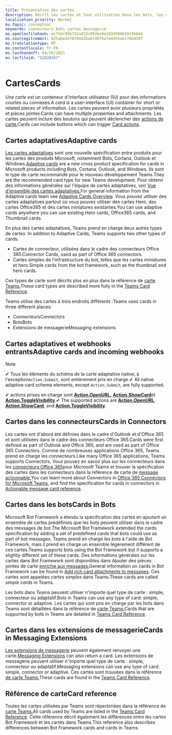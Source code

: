 ```yaml
---
title: Présentation des cartes
description: Décrit les cartes et leur utilisation dans les bots, les connecteurs et les extensions de messagerie
localization_priority: Normal
ms.topic: conceptual
keywords: connecteurs bots cartes messagerie
ms.openlocfilehash: acf5dc95b742a433c092be9e293d589b5919bb4d
ms.sourcegitcommit: 825abed2f8784d2bab7407ba7a4455ae17bbd28f
ms.translationtype: MT
ms.contentlocale: fr-FR
ms.lasthandoff: 04/26/2021
ms.locfileid: "52020267"
---
```

# <a name="cards"></a><span data-ttu-id="ea4c1-104">Cartes</span><span class="sxs-lookup"><span data-stu-id="ea4c1-104">Cards</span></span>

<span data-ttu-id="ea4c1-105">Une *carte est* un conteneur d'interface utilisateur (IU) pour des informations courtes ou connexes.</span><span class="sxs-lookup"><span data-stu-id="ea4c1-105">A *card* is a user-interface (UI) container for short or related pieces of information.</span></span> <span data-ttu-id="ea4c1-106">Les cartes peuvent avoir plusieurs propriétés et pièces jointes.</span><span class="sxs-lookup"><span data-stu-id="ea4c1-106">Cards can have multiple properties and attachments.</span></span> <span data-ttu-id="ea4c1-107">Les cartes peuvent inclure des boutons qui peuvent déclencher des [actions de carte.](~/task-modules-and-cards/cards/cards-actions.md)</span><span class="sxs-lookup"><span data-stu-id="ea4c1-107">Cards can include buttons which can trigger [Card actions](~/task-modules-and-cards/cards/cards-actions.md).</span></span>

## <a name="adaptive-cards"></a><span data-ttu-id="ea4c1-108">Cartes adaptatives</span><span class="sxs-lookup"><span data-stu-id="ea4c1-108">Adaptive cards</span></span>

<span data-ttu-id="ea4c1-109">[Les cartes adaptatives](~/task-modules-and-cards/cards/cards-reference.md#adaptive-card) sont une nouvelle spécification entre produits pour les cartes des produits Microsoft, notamment Bots, Cortana, Outlook et Windows.</span><span class="sxs-lookup"><span data-stu-id="ea4c1-109">[Adaptive cards](~/task-modules-and-cards/cards/cards-reference.md#adaptive-card) are a new cross product specification for cards in Microsoft products including Bots, Cortana, Outlook, and Windows.</span></span> <span data-ttu-id="ea4c1-110">Ils sont le type de carte recommandé pour le nouveau développement Teams.</span><span class="sxs-lookup"><span data-stu-id="ea4c1-110">They are the recommended card type for new Teams development.</span></span> <span data-ttu-id="ea4c1-111">Pour obtenir des informations générales sur l'équipe de cartes adaptatives, voir [Vue d'ensemble des cartes adaptatives.](/adaptive-cards)</span><span class="sxs-lookup"><span data-stu-id="ea4c1-111">For general information from the Adaptive cards team see [Adaptive Cards Overview](/adaptive-cards).</span></span> <span data-ttu-id="ea4c1-112">Vous pouvez utiliser des cartes adaptatives partout où vous pouvez utiliser des cartes Hero, des cartes Office365 et des cartes miniatures existantes.</span><span class="sxs-lookup"><span data-stu-id="ea4c1-112">You can use adaptive cards anywhere you can use existing Hero cards, Office365 cards, and Thumbnail cards.</span></span>

<span data-ttu-id="ea4c1-113">En plus des cartes adaptatives, Teams prend en charge deux autres types de cartes :</span><span class="sxs-lookup"><span data-stu-id="ea4c1-113">In addition to Adaptive Cards, Teams supports two other types of cards:</span></span>

* <span data-ttu-id="ea4c1-114">Cartes de connecteur, utilisées dans le cadre des connecteurs Office 365.</span><span class="sxs-lookup"><span data-stu-id="ea4c1-114">Connector Cards, used as part of Office 365 connectors.</span></span>
* <span data-ttu-id="ea4c1-115">Cartes simples de l'infrastructure du bot, telles que les cartes miniatures et hero.</span><span class="sxs-lookup"><span data-stu-id="ea4c1-115">Simple cards from the bot framework, such as the thumbnail and hero cards.</span></span>

<span data-ttu-id="ea4c1-116">Ces types de carte sont décrits plus en plus dans la référence de [carte Teams.](~/task-modules-and-cards/cards/cards-reference.md)</span><span class="sxs-lookup"><span data-stu-id="ea4c1-116">These card types are described more fully in the [Teams Card Reference](~/task-modules-and-cards/cards/cards-reference.md).</span></span>

<span data-ttu-id="ea4c1-117">Teams utilise des cartes à trois endroits différents :</span><span class="sxs-lookup"><span data-stu-id="ea4c1-117">Teams uses cards in three different places:</span></span>

* <span data-ttu-id="ea4c1-118">Connecteurs</span><span class="sxs-lookup"><span data-stu-id="ea4c1-118">Connectors</span></span>
* <span data-ttu-id="ea4c1-119">Bots</span><span class="sxs-lookup"><span data-stu-id="ea4c1-119">Bots</span></span>
* <span data-ttu-id="ea4c1-120">Extensions de messagerie</span><span class="sxs-lookup"><span data-stu-id="ea4c1-120">Messaging extensions</span></span>

## <a name="adaptive-cards-and-incoming-webhooks"></a><span data-ttu-id="ea4c1-121">Cartes adaptatives et webhooks entrants</span><span class="sxs-lookup"><span data-stu-id="ea4c1-121">Adaptive cards and incoming webhooks</span></span>

> [!NOTE]
>
> <span data-ttu-id="ea4c1-122">✔ Tous les éléments du schéma de la carte adaptative native, à l'exception`Action.Submit`, sont entièrement pris en charge.</span><span class="sxs-lookup"><span data-stu-id="ea4c1-122">✔ All native adaptive card schema elements, except `Action.Submit`, are fully supported.</span></span>
>
> <span data-ttu-id="ea4c1-123">✔ actions prises en charge sont [**Action.OpenURL,**](https://adaptivecards.io/explorer/Action.OpenUrl.html) [**Action.ShowCard**](https://adaptivecards.io/explorer/Action.ShowCard.html)et [**Action.ToggleVisibility**](https://adaptivecards.io/explorer/Action.ToggleVisibility.html).</span><span class="sxs-lookup"><span data-stu-id="ea4c1-123">✔ The supported actions are [**Action.OpenURL**](https://adaptivecards.io/explorer/Action.OpenUrl.html), [**Action.ShowCard**](https://adaptivecards.io/explorer/Action.ShowCard.html), and [**Action.ToggleVisibility**](https://adaptivecards.io/explorer/Action.ToggleVisibility.html).</span></span>

## <a name="cards-in-connectors"></a><span data-ttu-id="ea4c1-124">Cartes dans les connecteurs</span><span class="sxs-lookup"><span data-stu-id="ea4c1-124">Cards in Connectors</span></span>

<span data-ttu-id="ea4c1-125">Les cartes ont d'abord été définies dans le cadre d'Outlook et d'Office 365 et sont utilisées dans le cadre des connecteurs Office 365.</span><span class="sxs-lookup"><span data-stu-id="ea4c1-125">Cards were first defined as part of Outlook and Office 365, and are used as part of Office 365 Connectors.</span></span> <span data-ttu-id="ea4c1-126">Comme de nombreuses applications Office 365, Teams prend en charge les connecteurs.</span><span class="sxs-lookup"><span data-stu-id="ea4c1-126">Like many Office 365 applications, Teams supports Connectors.</span></span> <span data-ttu-id="ea4c1-127">Vous pouvez en savoir plus sur les connecteurs dans les [connecteurs Office 365](~/webhooks-and-connectors/what-are-webhooks-and-connectors.md)pour Microsoft Teams et trouver la spécification des cartes dans les connecteurs dans la référence de carte de [message actionnable.](/outlook/actionable-messages/card-reference)</span><span class="sxs-lookup"><span data-stu-id="ea4c1-127">You can learn more about Connectors in [Office 365 Connectors for Microsoft Teams](~/webhooks-and-connectors/what-are-webhooks-and-connectors.md), and find the specification for cards in connectors in [Actionable message card reference](/outlook/actionable-messages/card-reference).</span></span>

## <a name="cards-in-bots"></a><span data-ttu-id="ea4c1-128">Cartes dans les bots</span><span class="sxs-lookup"><span data-stu-id="ea4c1-128">Cards in Bots</span></span>

<span data-ttu-id="ea4c1-129">Microsoft Bot Framework a étendu la spécification des cartes en ajoutant un ensemble de cartes prédéfinies que les bots peuvent utiliser dans le cadre des messages de bot.</span><span class="sxs-lookup"><span data-stu-id="ea4c1-129">The Microsoft Bot Framework extended the cards specification by adding a set of predefined cards that bots could use as part of bot messages.</span></span> <span data-ttu-id="ea4c1-130">Teams prend en charge les bots à l'aide de Bot Framework, mais il prend en charge un ensemble légèrement différent de ces cartes.</span><span class="sxs-lookup"><span data-stu-id="ea4c1-130">Teams supports bots using the Bot Framework but it supports a slightly different set of these cards.</span></span> <span data-ttu-id="ea4c1-131">Des informations générales sur les cartes dans Bot Framework sont disponibles dans Ajouter des pièces jointes de carte [enrichie aux messages.](/bot-framework/nodejs/bot-builder-nodejs-send-rich-cards)</span><span class="sxs-lookup"><span data-stu-id="ea4c1-131">General information on cards in Bot Framework can be found in [Add rich card attachments to messages](/bot-framework/nodejs/bot-builder-nodejs-send-rich-cards).</span></span> <span data-ttu-id="ea4c1-132">Ces cartes sont appelées *cartes simples* dans Teams.</span><span class="sxs-lookup"><span data-stu-id="ea4c1-132">These cards are called *simple cards* in Teams.</span></span>

<span data-ttu-id="ea4c1-133">Les bots dans Teams peuvent utiliser n'importe quel type de carte : simple, connecteur ou adaptatif.</span><span class="sxs-lookup"><span data-stu-id="ea4c1-133">Bots in Teams can use any type of card: simple, connector or adaptive.</span></span> <span data-ttu-id="ea4c1-134">Les cartes qui sont pris en charge par les bots dans Teams sont détaillées dans la référence de [carte Teams.](~/task-modules-and-cards/cards/cards-reference.md)</span><span class="sxs-lookup"><span data-stu-id="ea4c1-134">Cards that are supported by bots in Teams are detailed in [Teams Card Reference](~/task-modules-and-cards/cards/cards-reference.md).</span></span>  

## <a name="cards-in-messaging-extensions"></a><span data-ttu-id="ea4c1-135">Cartes dans les extensions de messagerie</span><span class="sxs-lookup"><span data-stu-id="ea4c1-135">Cards in Messaging Extensions</span></span>

<span data-ttu-id="ea4c1-136">[Les extensions de messagerie](~/messaging-extensions/what-are-messaging-extensions.md) peuvent également renvoyer une carte.</span><span class="sxs-lookup"><span data-stu-id="ea4c1-136">[Messaging Extensions](~/messaging-extensions/what-are-messaging-extensions.md) can also return a card.</span></span> <span data-ttu-id="ea4c1-137">Les extensions de messagerie peuvent utiliser n'importe quel type de carte : simple, connecteur ou adaptatif.</span><span class="sxs-lookup"><span data-stu-id="ea4c1-137">Messaging extensions can use any type of card: simple, connector or adaptive.</span></span> <span data-ttu-id="ea4c1-138">Ces cartes sont trouvées dans la référence [de carte Teams.](~/task-modules-and-cards/cards/cards-reference.md)</span><span class="sxs-lookup"><span data-stu-id="ea4c1-138">These cards are found in the [Teams Card Reference](~/task-modules-and-cards/cards/cards-reference.md).</span></span>

## <a name="card-reference"></a><span data-ttu-id="ea4c1-139">Référence de carte</span><span class="sxs-lookup"><span data-stu-id="ea4c1-139">Card reference</span></span>

<span data-ttu-id="ea4c1-140">Toutes les cartes utilisées par Teams sont répertoriées dans la référence de [carte Teams.](~/task-modules-and-cards/cards/cards-reference.md)</span><span class="sxs-lookup"><span data-stu-id="ea4c1-140">All cards used by Teams are listed in the [Teams Card Reference](~/task-modules-and-cards/cards/cards-reference.md).</span></span> <span data-ttu-id="ea4c1-141">Cette référence décrit également les différences entre les cartes Bot Framework et les cartes dans Teams.</span><span class="sxs-lookup"><span data-stu-id="ea4c1-141">This reference also describes differences between Bot Framework cards and cards in Teams.</span></span>
